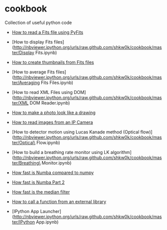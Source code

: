 cookbook
========

Collection of useful python code

* [How to read a Fits file using PyFits](http://nbviewer.ipython.org/urls/raw.github.com/shkw0k/cookbook/master/PyFits.ipynb)
* [How to display Fits files](http://nbviewer.ipython.org/urls/raw.github.com/shkw0k/cookbook/master/Display Fits.ipynb)
* [How to create thumbnails from Fits files](http://nbviewer.ipython.org/urls/raw.github.com/shkw0k/cookbook/master/Fits2Thumbnail.ipynb)
* [How to average Fits files](http://nbviewer.ipython.org/urls/raw.github.com/shkw0k/cookbook/master/Averaging Fits Files.ipynb)
* [How to read XML Files using DOM](http://nbviewer.ipython.org/urls/raw.github.com/shkw0k/cookbook/master/XML DOM Reader.ipynb)

* [How to make a photo look like a drawing](http://nbviewer.ipython.org/urls/raw.github.com/shkw0k/cookbook/master/Photo2Drawing.ipynb)
* [How to read images from an IP Camera](http://nbviewer.ipython.org/urls/raw.github.com/shkw0k/cookbook/master/IPCam.ipynb)
* [How to detector motion using Lucas Kanade method (Optical flow)](http://nbviewer.ipython.org/urls/raw.github.com/shkw0k/cookbook/master/Optical\ Flow.ipynb) 
* [How to build a breathing rate monitor using LK algorithm](http://nbviewer.ipython.org/urls/raw.github.com/shkw0k/cookbook/master/Breathing\ Monitor.ipynb) 

* [How fast is Numba compared to numpy](http://nbviewer.ipython.org/urls/raw.github.com/shkw0k/cookbook/master/NumbaTest.ipynb) 

* [How fast is Numba Part 2](http://nbviewer.ipython.org/urls/raw.github.com/shkw0k/cookbook/master/IndicesTest.ipynb) 

* [How fast is the median filter](http://nbviewer.ipython.org/urls/raw.github.com/shkw0k/cookbook/master/Median.ipynb) 

* [How to call a function from an external library](http://nbviewer.ipython.org/urls/raw.github.com/shkw0k/cookbook/master/SlalibTest.ipynb) 

* [IPython App Launcher](http://nbviewer.ipython.org/urls/raw.github.com/shkw0k/cookbook/master/IPython App.ipynb)
